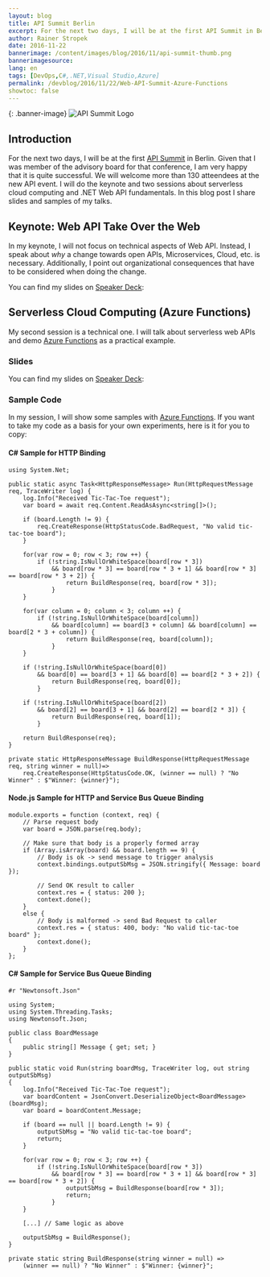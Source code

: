 ```yaml
---
layout: blog
title: API Summit Berlin
excerpt: For the next two days, I will be at the first API Summit in Berlin. I will do the keynote and two sessions about serverless cloud computing and .NET Core fundamentals. In this blog post I share slides and samples of my talks. 
author: Rainer Stropek
date: 2016-11-22
bannerimage: /content/images/blog/2016/11/api-summit-thumb.png
bannerimagesource: 
lang: en
tags: [DevOps,C#,.NET,Visual Studio,Azure]
permalink: /devblog/2016/11/22/Web-API-Summit-Azure-Functions
showtoc: false
---
```


{: .banner-image}
![API Summit Logo]({{site.baseurl}}/content/images/blog/2016/11/api-summit-keynote.jpg)


## Introduction

For the next two days, I will be at the first [API Summit](https://api-summit.de/) in Berlin. Given that I was member of the advisory board for that conference, I am very happy that it is quite successful. We will welcome more than 130 atteendees at the new API event. I will do the keynote and two sessions about serverless cloud computing and .NET Web API fundamentals. In this blog post I share slides and samples of my talks.


## Keynote: Web API Take Over the Web

In my keynote, I will not focus on technical aspects of Web API. Instead, I speak about *why* a change towards open APIs, Microservices, Cloud, etc. is necessary. Additionally, I point out organizational consequences that have to be considered when doing the change.

You can find my slides on [Speaker Deck](https://speakerdeck.com/rstropek/api-summit-keynote-web-api-take-over-the-web):

<div class="videoWrapper">
    <script async class="speakerdeck-embed" data-id="3370946ffa1e4992a74bb5959f995a58" data-ratio="1.77777777777778" src="//speakerdeck.com/assets/embed.js"></script>
</div>


## Serverless Cloud Computing (Azure Functions)

My second session is a technical one. I will talk about serverless web APIs and demo [Azure Functions](https://azure.microsoft.com/en-us/services/functions/) as a practical example.

### Slides

You can find my slides on [Speaker Deck](https://speakerdeck.com/rstropek/serverless-web-api-azure-functions):

<div class="videoWrapper">
    <script async class="speakerdeck-embed" data-id="be9ad8ab9bcd4c90aec64e6a38049a8f" data-ratio="1.77777777777778" src="//speakerdeck.com/assets/embed.js"></script>
</div>

### Sample Code

In my session, I will show some samples with [Azure Functions](https://azure.microsoft.com/en-us/services/functions/). If you want to take my code as a basis for your own experiments, here is it for you to copy:

#### C# Sample for HTTP Binding

```
using System.Net;

public static async Task<HttpResponseMessage> Run(HttpRequestMessage req, TraceWriter log) {
    log.Info("Received Tic-Tac-Toe request");
    var board = await req.Content.ReadAsAsync<string[]>();

    if (board.Length != 9) {
        req.CreateResponse(HttpStatusCode.BadRequest, "No valid tic-tac-toe board");
    }

    for(var row = 0; row < 3; row ++) {
        if (!string.IsNullOrWhiteSpace(board[row * 3]) 
            && board[row * 3] == board[row * 3 + 1] && board[row * 3] == board[row * 3 + 2]) {
                return BuildResponse(req, board[row * 3]);
            }
    }

    for(var column = 0; column < 3; column ++) {
        if (!string.IsNullOrWhiteSpace(board[column]) 
            && board[column] == board[3 + column] && board[column] == board[2 * 3 + column]) {
                return BuildResponse(req, board[column]);
            }
    }

    if (!string.IsNullOrWhiteSpace(board[0]) 
        && board[0] == board[3 + 1] && board[0] == board[2 * 3 + 2]) {
            return BuildResponse(req, board[0]);
        }

    if (!string.IsNullOrWhiteSpace(board[2]) 
        && board[2] == board[3 + 1] && board[2] == board[2 * 3]) {
            return BuildResponse(req, board[1]);
        }

    return BuildResponse(req);
}

private static HttpResponseMessage BuildResponse(HttpRequestMessage req, string winner = null)=> 
    req.CreateResponse(HttpStatusCode.OK, (winner == null) ? "No Winner" : $"Winner: {winner}");
```

#### Node.js Sample for HTTP and Service Bus Queue Binding

```
module.exports = function (context, req) {
    // Parse request body
    var board = JSON.parse(req.body);

    // Make sure that body is a properly formed array
    if (Array.isArray(board) && board.length == 9) {
        // Body is ok -> send message to trigger analysis
        context.bindings.outputSbMsg = JSON.stringify({ Message: board });

        // Send OK result to caller
        context.res = { status: 200 };
        context.done();
    }
    else {
        // Body is malformed -> send Bad Request to caller
        context.res = { status: 400, body: "No valid tic-tac-toe board" };
        context.done();
    }
};
```

#### C# Sample for Service Bus Queue Binding

```
#r "Newtonsoft.Json"

using System;
using System.Threading.Tasks;
using Newtonsoft.Json;

public class BoardMessage
{
    public string[] Message { get; set; }
}

public static void Run(string boardMsg, TraceWriter log, out string outputSbMsg)
{
    log.Info("Received Tic-Tac-Toe request");
    var boardContent = JsonConvert.DeserializeObject<BoardMessage>(boardMsg);
    var board = boardContent.Message;

    if (board == null || board.Length != 9) {
        outputSbMsg = "No valid tic-tac-toe board";
        return;
    }

    for(var row = 0; row < 3; row ++) {
        if (!string.IsNullOrWhiteSpace(board[row * 3]) 
            && board[row * 3] == board[row * 3 + 1] && board[row * 3] == board[row * 3 + 2]) {
                outputSbMsg = BuildResponse(board[row * 3]);
                return;
            }
    }

    [...] // Same logic as above

    outputSbMsg = BuildResponse();
}

private static string BuildResponse(string winner = null) => 
    (winner == null) ? "No Winner" : $"Winner: {winner}";
```
